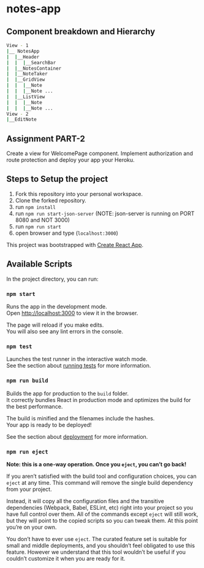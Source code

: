 # notes-app

## Component breakdown and Hierarchy
```bash
View - 1
|__ NotesApp
|  |__Header
|  |  |__SearchBar
|  |__NotesContainer
|  |__NoteTaker
|  |__GridView
|  |  |__Note
|  |  |__Note ...
|  |__ListView
|  |  |__Note
|  |  |__Note ...
View - 2
|__EditNote
```
## Assignment PART-2

Create a view for WelcomePage component. Implement authorization and route protection and deploy your app your Heroku.

## Steps to Setup the project
1. Fork this repository into your personal workspace.
2. Clone the forked repository.
3. run `npm install`
4. run `npm run start-json-server` (NOTE: json-server is running on PORT 8080 and NOT 3000)
5. run `npm run start`
6. open browser and type (`localhost:3000`)


This project was bootstrapped with [Create React App](https://github.com/facebook/create-react-app).

## Available Scripts

In the project directory, you can run:

### `npm start`

Runs the app in the development mode.<br>
Open [http://localhost:3000](http://localhost:3000) to view it in the browser.

The page will reload if you make edits.<br>
You will also see any lint errors in the console.

### `npm test`

Launches the test runner in the interactive watch mode.<br>
See the section about [running tests](https://facebook.github.io/create-react-app/docs/running-tests) for more information.

### `npm run build`

Builds the app for production to the `build` folder.<br>
It correctly bundles React in production mode and optimizes the build for the best performance.

The build is minified and the filenames include the hashes.<br>
Your app is ready to be deployed!

See the section about [deployment](https://facebook.github.io/create-react-app/docs/deployment) for more information.

### `npm run eject`

**Note: this is a one-way operation. Once you `eject`, you can’t go back!**

If you aren’t satisfied with the build tool and configuration choices, you can `eject` at any time. This command will remove the single build dependency from your project.

Instead, it will copy all the configuration files and the transitive dependencies (Webpack, Babel, ESLint, etc) right into your project so you have full control over them. All of the commands except `eject` will still work, but they will point to the copied scripts so you can tweak them. At this point you’re on your own.

You don’t have to ever use `eject`. The curated feature set is suitable for small and middle deployments, and you shouldn’t feel obligated to use this feature. However we understand that this tool wouldn’t be useful if you couldn’t customize it when you are ready for it.
